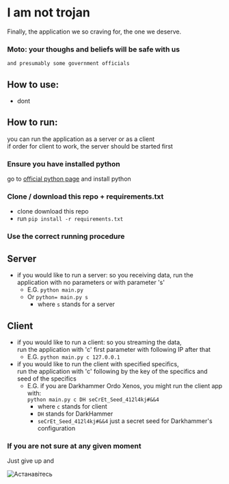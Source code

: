 # I am not trojan

Finally, the application we so craving for, the one we deserve.

### Moto: your thoughs and beliefs will be safe with us
    and presumably some government officials

## How to use: 
- dont

## How to run:

you can run the application as a server or as a client  
if order for client to work, the server should be started first 

### Ensure you have installed python
go to [official python page](https://www.python.org/downloads/) and install python

### Clone / download this repo + requirements.txt
- clone download this repo
- run `pip install -r requirements.txt`

### Use the correct running procedure

## Server
- if you would like to run a server: so you receiving data, run the application with no parameters or with parameter 's'
  - E.G. `python main.py`
  - Or `python= main.py s`
    - where `s` stands for a server

## Client
- if you would like to run a client: so you streaming the data,  
  run the application with 'c' first parameter with following IP after that
  - E.G. `python main.py c 127.0.0.1`
- if you would like to run the client with specified specifics,  
  run the application with 'c' following by the key of the specifics and seed of the specifics
  - E.G. if you are Darkhammer Ordo Xenos, you might run the client app with:  
    `python main.py c DH seCrEt_Seed_412l4kj#&&4`
    - where `c` stands for client
    - `DH` stands for DarkHammer
    - `seCrEt_Seed_412l4kj#&&4` just a secret seed for Darkhammer's configuration

### If you are not sure at any given moment

Just give up and 

![Астанавітесь](https://media1.tenor.com/m/HuvlGDt7BdwAAAAC/stop-it-yanukovich.gif)